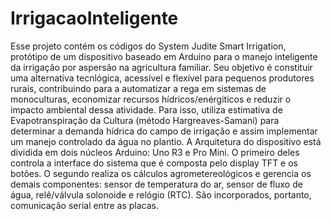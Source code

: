 # IrrigacaoInteligente

Esse projeto contém os códigos do System Judite Smart Irrigation, protótipo de um dispositivo baseado em Arduino para o manejo inteligente 
da irrigação por aspersão na agricultura familiar. Seu objetivo é constituir uma alternativa tecnlógica, acessível e flexível para pequenos
produtores rurais, contribuindo para a automatizar a rega em sistemas de monoculturas, economizar  recursos hídricos/enérgiticos e reduzir
o impacto ambiental dessa atividade. Para isso, utiliza estimativa de Evapotranspiração da Cultura (método Hargreaves-Samani) para
determinar a demanda hídrica do campo de irrigação e assim implementar um manejo controlado da água no plantio. A Arquitetura do dispositivo 
está dividida em dois núcleos Arduino: Uno R3 e Pro Mini. O primeiro deles controla a interface do sistema que é composta pelo display
TFT e os botões. O segundo realiza os cálculos agrometereológicos e gerencia os demais componentes: sensor de temperatura do ar, 
sensor de fluxo de água, relê/válvula solonoide e relógio (RTC). São incorporados, portanto, comunicação serial entre as placas.
